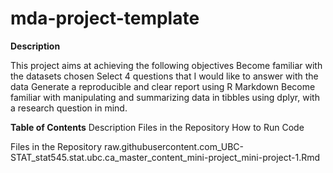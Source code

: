 # mda-project-template
**Description**

This project aims at achieving the following objectives
Become familiar with the datasets chosen 
Select 4 questions that I would like to answer with the data
Generate a reproducible and clear report using R Markdown
Become familiar with manipulating and summarizing data in tibbles using dplyr, with a research question in mind.


**Table of Contents**
Description
Files in the Repository
How to Run Code


Files in the Repository
raw.githubusercontent.com_UBC-STAT_stat545.stat.ubc.ca_master_content_mini-project_mini-project-1.Rmd


